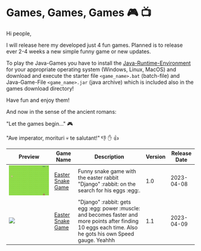 # Games, Games, Games :video_game: :tv:

Hi people,

I will release here my developed just 4 fun games. Planned is to release ever 2-4 weeks a new simple funny game or new updates.

To play the Java-Games you have to install the <a href="https://www.java.com/de/download/manual.jsp">Java-Runtime-Environment</a> for your appropriate operating system (Windows, Linux, MacOS) and download and execute the starter file ```<game_name>.bat``` (batch-file) and Java-Game-File ```<game_name>.jar``` (java archive)  which is included also in the games download directory!

Have fun and enjoy them!

And now in the sense of the ancient romans:

"Let the games begin..." :video_game:

"Ave imperator, morituri :skull: te salutant!" :thumbsdown: :hand: :thumbsup:

<table>
<thead>
  <tr>
    <th>Preview</th>
    <th>Game Name</th>
    <th>Description</th>
    <th>Version</th>
    <th>Release Date</th>
  </tr>
</thead>
<tbody>
  <tr>
    <td><img src="./pics/snake_preview.gif"</td>
    <td><a href="Easter_Snake/"/>Easter Snake Game</a></td>
    <td>Funny snake game with the easter rabbit "Django" :rabbit: on the search for his eggs :egg:.</td>
    <td>1.0</td>
    <td>2023-04-08</td>
  </tr>
  <tr>
    <td><img src="./pics/snake_preview-1.1.gif"</td>
    <td><a href="Easter_Snake/"/>Easter Snake Game</a></td>
    <td>"Django" :rabbit: gets egg :egg: power :muscle: and becomes faster and more points after finding 10 eggs each time. Also he gots his own Speed gauge. Yeahhh</td>
    <td>1.1</td>
    <td>2023-04-09</td>
  </tr>

</tbody>
</table>
